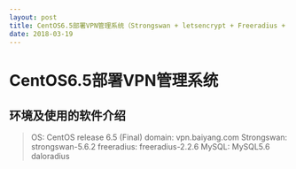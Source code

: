 ```yaml
---
layout: post
title: CentOS6.5部署VPN管理系统（Strongswan + letsencrypt + Freeradius + MySQL + Daloradius)
date: 2018-03-19
---
```


CentOS6.5部署VPN管理系统
=============================================

## 环境及使用的软件介绍

>OS: CentOS release 6.5 (Final)
>domain: vpn.baiyang.com
>Strongswan: strongswan-5.6.2
>freeradius: freeradius-2.2.6
>MySQL: MySQL5.6
>daloradius


